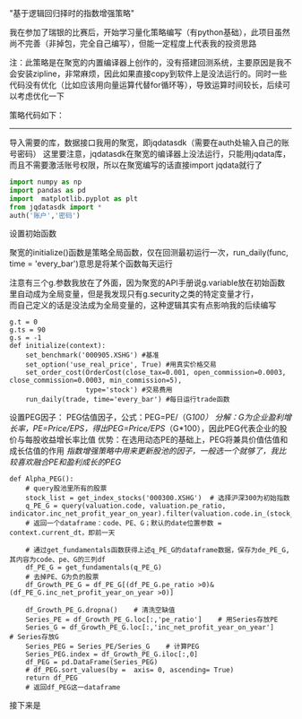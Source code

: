"基于逻辑回归择时的指数增强策略"  

我在参加了瑞银的比赛后，开始学习量化策略编写（有python基础），此项目虽然尚不完善（非掉包，完全自己编写），但能一定程度上代表我的投资思路

注：此策略是在聚宽的内置编译器上创作的，没有搭建回测系统，主要原因是我不会安装zipline，非常麻烦，因此如果直接copy到软件上是没法运行的。同时一些代码没有优化（比如应该用向量运算代替for循环等），导致运算时间较长，后续可以考虑优化一下

策略代码如下：
_____________________________________________________________________________________________________________________________________
导入需要的库，数据接口我用的聚宽，即jqdatasdk（需要在auth处输入自己的账号密码）
这里要注意，jqdatasdk在聚宽的编译器上没法运行，只能用jqdata库，而且不需要激活账号权限，所以在聚宽编写的话直接import jqdata就行了
```python
import numpy as np
import pandas as pd
import  matplotlib.pyplot as plt
from jqdatasdk import *
auth('账户','密码')
```
设置初始函数

聚宽的initialize()函数是策略全局函数，仅在回测最初运行一次，run_daily(func, time = 'every_bar')意思是将某个函数每天运行

注意有三个g.参数我放在了外面，因为聚宽的API手册说g.variable放在初始函数里自动成为全局变量，但是我发现只有g.security之类的特定变量才行，  
而自己定义的话是没法成为全局变量的，这种逻辑其实有点影响我的后续编写
```
g.t = 0
g.ts = 90
g.s = -1
def initialize(context):
    set_benchmark('000905.XSHG') #基准
    set_option('use_real_price', True) #用真实价格交易
    set_order_cost(OrderCost(close_tax=0.001, open_commission=0.0003, close_commission=0.0003, min_commission=5),
                   type='stock') #交易费用
    run_daily(trade, time='every_bar') #每日运行trade函数
```
设置PEG因子：
PEG估值因子，公式：PEG=PE/（G*100）
分解：G为企业盈利增长率，PE=Price/EPS，得出PEG=Price/EPS*（G*100），因此PEG代表企业的股价与每股收益增长率比值
优势：在选用动态PE的基础上，PEG将兼具价值估值和成长估值的作用
*指数增强策略中用来更新股池的因子，一般选一个就够了，我比较喜欢融合PE和盈利成长的PEG*
```
def Alpha_PEG():
    # query股池里所有的股票
    stock_list = get_index_stocks('000300.XSHG')  # 选择沪深300为初始指数
    q_PE_G = query(valuation.code, valuation.pe_ratio, indicator.inc_net_profit_year_on_year).filter(valuation.code.in_(stock_list))
    # 返回一个dataframe：code、PE、G；默认的date位置参数 = context.current_dt，即前一天

    # 通过get_fundamentals函数获得上述q_PE_G的dataframe数据，保存为de_PE_G,其内容为code、pe、G的三列df
    df_PE_G = get_fundamentals(q_PE_G)
    # 去掉PE、G为负的股票
    df_Growth_PE_G = df_PE_G[(df_PE_G.pe_ratio >0)&(df_PE_G.inc_net_profit_year_on_year >0)]

    df_Growth_PE_G.dropna()    # 清洗空缺值
    Series_PE = df_Growth_PE_G.loc[:,'pe_ratio']    # 用Series存放PE
    Series_G = df_Growth_PE_G.loc[:,'inc_net_profit_year_on_year']    # Series存放G
    Series_PEG = Series_PE/Series_G    # 计算PEG
    Series_PEG.index = df_Growth_PE_G.iloc[:,0]
    df_PEG = pd.DataFrame(Series_PEG)
    # df_PEG.sort_values(by =  axis= 0, ascending= True)
    return df_PEG
    # 返回df_PEG这一dataframe
```
接下来是
